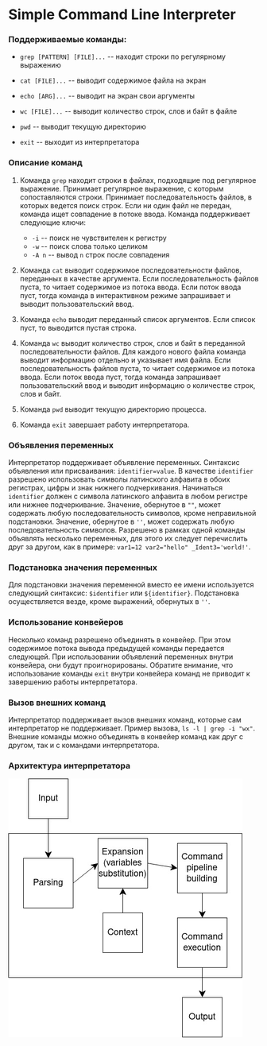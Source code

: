 # Simple Command Line Interpreter

### Поддерживаемые команды:

* `grep [PATTERN] [FILE]...` -- находит строки по регулярному выражению

* `cat [FILE]...` -- выводит содержимое файла на экран

* `echo [ARG]...` -- выводит на экран свои аргументы

* `wc [FILE]...` -- выводит количество строк, слов и байт в файле

* `pwd` -- выводит текущую директорию

* `exit` -- выходит из интерпретатора

### Описание команд

1. Команда `grep` находит строки в файлах, подходящие под регулярное выражение.
   Принимает регулярное выражение, с которым сопоставляются строки. Принимает
   последовательность файлов, в которых ведется поиск строк. Если ни один файл не передан,
   команда ищет совпадение в потоке ввода.
   Команда поддерживает следующие ключи:
    * `-i` -- поиск не чувствителен к регистру
    * `-w` -- поиск слова только целиком
    * `-A n` -- вывод `n` строк после совпадения

2. Команда `cat` выводит содержимое последовательности файлов, переданных
   в качестве аргумента. Если последовательность файлов пуста, то читает
   содержимое из потока ввода. Если поток ввода пуст, тогда команда в интерактивном режиме
   запрашивает и выводит пользовательский ввод.
3. Команда `echo` выводит переданный список аргументов.
   Если список пуст, то выводится пустая строка.
4. Команда `wc` выводит количество строк, слов и байт в переданной последовательности файлов.
   Для каждого нового файла команда выводит информацию отдельно и указывает имя файла.
   Если последовательность файлов пуста, то читает содержимое из потока ввода.
   Если поток ввода пуст, тогда команда запрашивает пользовательский ввод
   и выводит информацию о количестве строк, слов и байт.

5. Команда `pwd` выводит текущую директорию процесса.
6. Команда `exit` завершает работу интерпретатора.

### Объявления переменных
Интерпретатор поддерживает объявление переменных. Синтаксис объявления или присваивания:
`identifier=value`. В качестве `identifier` разрешено использовать символы латинского алфавита
в обоих регистрах, цифры и знак нижнего подчеркивания. Начинаться `identifier` должен с
символа латинского алфавита в любом регистре или нижнее подчеркивание. Значение, обернутое в `""`,
может содержать любую последовательность символов, кроме неправильной подстановки. Значение,
обернутое в `''`, может содержать любую последовательность символов. Разрешено в рамках одной
команды объявлять несколько переменных, для этого их следует перечислить друг за другом,
как в примере: `var1=12 var2="hello" _Ident3='world!'`.

### Подстановка значения переменных
Для подстановки значения переменной вместо ее имени используется следующий синтаксис:
`$identifier` или `${identifier}`. Подстановка осуществляется везде, кроме выражений,
обернутых в `''`.

### Использование конвейеров
Несколько команд разрешено объединять в конвейер. При этом содержимое потока вывода
предыдущей команды передается следующей. При использовании объявлений переменных внутри конвейера,
они будут проигнорированы. Обратите внимание, что использование команды `exit` внутри
конвейера команд не приводит к завершению работы интерпретатора.

### Вызов внешних команд
Интерпретатор поддерживает вызов внешних команд, которые сам интерпретатор не поддерживает.
Пример вызова, `ls -l | grep -i "wx"`. Внешние команды можно объединять в конвейер команд как
друг с другом, так и с командами интерпретатора.

### Архитектура интерпретатора
![Архитектура интерпретатора](content/arch.jpg)
